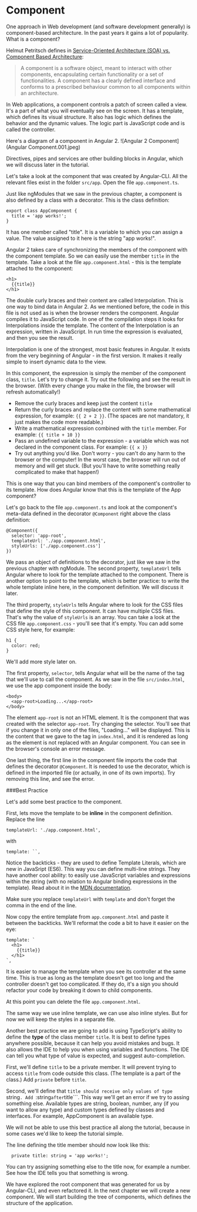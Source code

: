 # Component

One approach in Web development (and software development generally) is component-based architecture. In the past years it gains a lot of popularity. What is a component?

Helmut Petritsch defines in [Service-Oriented Architecture (SOA) vs. Component Based Architecture](http://petritsch.co.at/download/SOA_vs_component_based.pdf):

> A component is a software object, meant to interact with other components, encapsulating certain functionality or a set of functionalities. A component has a clearly defined interface and conforms to a prescribed behaviour common to all components within an architecture.

In Web applications, a component controls a patch of screen called a view. It's a part of what you will eventually see on the screen. It has a template, which defines its visual structure. It also has logic which defines the behavior and the dynamic values. The logic part is JavaScript code and is called the controller.

Here's a diagram of a component in Angular 2.
![Angular 2 Component](Angular Component.001.jpeg)

Directives, pipes and services are other building blocks in Angular, which we will discuss later in the tutorial. 

Let's take a look at the component that was created by Angular-CLI. All the relevant files exist in the folder ```src/app```. Open the file ```app.component.ts```.

Just like ngModules that we saw in the previous chapter, a component is also defined by a class with a decorator. This is the class definition: 

```
export class AppComponent {
  title = 'app works!';
}

```

It has one member called "title". It is a variable to which you can assign a value. The value assigned to it here is the string "app works!".

Angular 2 takes care of synchronizing the members of the component with the component template. So we can easily use the member ```title``` in the template. Take a look at the file ```app.component.html``` - this is the template attached to the component:

```
<h1>
  {{title}}
</h1>
```

The double curly braces and their content are called Interpolation. This is one way to bind data in Angular 2. As we mentioned before, the code in this file is not used as is when the browser renders the component. Angular compiles it to JavaScript code. In one of the compilation steps it looks for Interpolations inside the template. The content of the Interpolation is an expression, written in JavaScript. In run time the expression is evaluated, and then you see the result. 

Interpolation is one of the strongest, most basic features in Angular. It exists from the very beginning of Angular - in the first version. It makes it really simple to insert dynamic data to the view. 

In this component, the expression is simply the member of the component class, ```title```. Let's try to change it. Try out the following and see the result in the browser. (With every change you make in the file, the browser will refresh automatically!)

* Remove the curly braces and keep just the content ```title```
* Return the curly braces and replace the content with some mathematical expression, for example: ```{{ 2 + 2 }}```. (The spaces are not mandatory, it just makes the code more readable.)
* Write a mathematical expression combined with the ```title``` member. For example: ```{{ title + 10 }}```
* Pass an undefined variable to the expression - a variable which was not declared in the component class. For example: ```{{ x }}```
* Try out anything you'd like. Don't worry - you can't do any harm to the browser or the computer! In the worst case, the browser will run out of memory and will get stuck. (But you'll have to write something really complicated to make that happen!)

This is one way that you can bind members of the component's controller to its template. How does Angular know that this is the template of the App component?

Let's go back to the file ```app.component.ts``` and look at the component's meta-data defined in the decorator ```@Component``` right above the class definition:

```
@Component({
  selector: 'app-root',
  templateUrl: './app.component.html',
  styleUrls: ['./app.component.css']
})
```

We pass an object of definitions to the decorator, just like we saw in the previous chapter with ngModule. The second property, ```templateUrl``` tells Angular where to look for the template attached to the component. There is another option to point to the template, which is better practice: to write the whole template inline here, in the component definition. We will discuss it later. 

The third property, ```styleUrls``` tells Angular where to look for the CSS files that define the style of this component. It can have multiple CSS files. That's why the value of ```styleUrls``` is an array. You can take a look at the CSS file ```app.component.css``` - you'll see that it's empty. You can add some CSS style here, for example: 

```
h1 {
  color: red;
}
```

We'll add more style later on. 

The first property, ```selector```, tells Angular what will be the name of the tag that we'll use to call the component. As we saw in the file ```src/index.html```, we use the app component inside the body:

```
<body>
  <app-root>Loading...</app-root>
</body>
```

The element ```app-root``` is not an HTML element. It is the component that was created with the selector ```app-root```. Try changing the selector. You'll see that if you change it in only one of the files, "Loading..." will be displayed. This is the content that we gave to the tag in ```index.html```, and it is rendered as long as the element is not replaced with an Angular component. You can see in the browser's console an error message. 

One last thing, the first line in the component file imports the code that defines the decorator ```@Component```. It is needed to use the decorator, which is defined in the imported file (or actually, in one of its own imports). Try removing this line, and see the error. 

###Best Practice

Let's add some best practice to the component. 

First, lets move the template to be **inline** in the component definition. Replace the line 
```
templateUrl: './app.component.html',
```
with 
```
template: ``,
```
Notice the backticks - they are used to define Template Literals, which are new in JavaSript (ES6). This way you can define multi-line strings. They have another cool ability: to easily use JavaScript variables and expressions within the string (with no relation to Angular binding expressions in the template). Read about it in the [MDN documentation](https://developer.mozilla.org/en/docs/Web/JavaScript/Reference/Template_literals).

Make sure you replace ```templateUrl``` with ```template``` and don't forget the comma in the end of the line.

Now copy the entire template from ```app.component.html``` and paste it between the backticks.  We'll reformat the code a bit to have it easier on the eye:
```
template: `
  <h1>
    {{title}}
  </h1>  
`,
```
It is easier to manage the template when you see its controller at the same time. This is true as long as the template doesn't get too long and the controller doesn't get too complicated. If they do, it's a sign you should refactor your code by breaking it down to child components. 

At this point you can delete the file ```app.component.html```.

The same way we use inline template, we can use also inline styles. But for now we will keep the styles in a separate file.

Another best practice we are going to add is using TypeScript's ability to define the **type** of the class member ```title```. It is best to define types anywhere possible, because it can help you avoid mistakes and bugs. It also allows the IDE to help you when using variables and functions. The IDE can tell you what type of value is expected, and suggest auto-completion.

First, we'll define ```title``` to be a private member. It will prevent trying to access ```title``` from code outside this class. (The template is a part of the class.) Add ```private``` before ```title```.

Second, we'll define that ```title should receive only values of type ```string```. Add ```:string``` after ```title```. This way we'll get an error if we try to assing something else. Available types are string, boolean, number, any (if you want to allow any type) and custom types defined by classes and interfaces. For example, AppComponent is an available type. 

We will not be able to use this best practice all along the tutorial, because in some cases we'd like to keep the tutorial simple.

The line defining the title member should now look like this:

```
  private title: string = 'app works!';
```

You can try assigning something else to the title now, for example a number. See how the IDE tells you that something is wrong.

We have explored the root component that was generated for us by Angular-CLI, and even refactored it. In the next chapter we will create a new component. We will start building the tree of components, which defines the structure of the application. 
